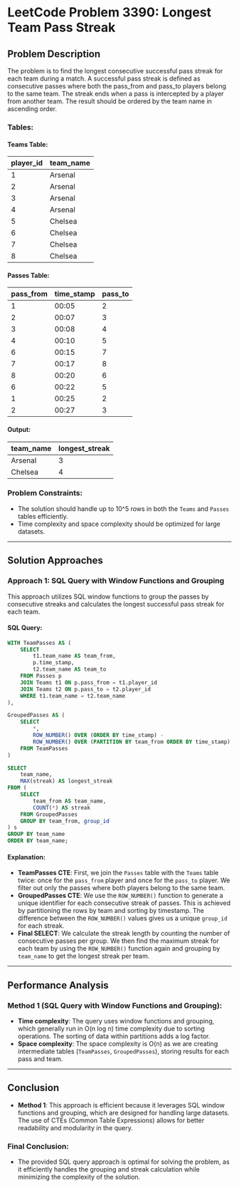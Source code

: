 # LeetCode Problem 3390: Longest Team Pass Streak

## Problem Description

The problem is to find the longest consecutive successful pass streak for each team during a match. A successful pass streak is defined as consecutive passes where both the pass_from and pass_to players belong to the same team. The streak ends when a pass is intercepted by a player from another team. The result should be ordered by the team name in ascending order.

### Tables:

#### Teams Table:

| player_id | team_name |
|-----------|-----------|
| 1         | Arsenal   |
| 2         | Arsenal   |
| 3         | Arsenal   |
| 4         | Arsenal   |
| 5         | Chelsea   |
| 6         | Chelsea   |
| 7         | Chelsea   |
| 8         | Chelsea   |

#### Passes Table:

| pass_from | time_stamp | pass_to |
|-----------|------------|---------|
| 1         | 00:05      | 2       |
| 2         | 00:07      | 3       |
| 3         | 00:08      | 4       |
| 4         | 00:10      | 5       |
| 6         | 00:15      | 7       |
| 7         | 00:17      | 8       |
| 8         | 00:20      | 6       |
| 6         | 00:22      | 5       |
| 1         | 00:25      | 2       |
| 2         | 00:27      | 3       |

#### Output:

| team_name | longest_streak |
|-----------|----------------|
| Arsenal   | 3              |
| Chelsea   | 4              |

### Problem Constraints:
- The solution should handle up to 10^5 rows in both the `Teams` and `Passes` tables efficiently.
- Time complexity and space complexity should be optimized for large datasets.

---

## Solution Approaches

### Approach 1: SQL Query with Window Functions and Grouping

This approach utilizes SQL window functions to group the passes by consecutive streaks and calculates the longest successful pass streak for each team.

#### SQL Query:
```sql
WITH TeamPasses AS (
    SELECT 
        t1.team_name AS team_from, 
        p.time_stamp, 
        t2.team_name AS team_to
    FROM Passes p 
    JOIN Teams t1 ON p.pass_from = t1.player_id 
    JOIN Teams t2 ON p.pass_to = t2.player_id
    WHERE t1.team_name = t2.team_name
),

GroupedPasses AS (
    SELECT 
        *, 
        ROW_NUMBER() OVER (ORDER BY time_stamp) - 
        ROW_NUMBER() OVER (PARTITION BY team_from ORDER BY time_stamp) AS group_id
    FROM TeamPasses
)

SELECT 
    team_name, 
    MAX(streak) AS longest_streak
FROM (
    SELECT 
        team_from AS team_name, 
        COUNT(*) AS streak
    FROM GroupedPasses 
    GROUP BY team_from, group_id
) s
GROUP BY team_name
ORDER BY team_name;

```

#### Explanation:
- **TeamPasses CTE**: First, we join the `Passes` table with the `Teams` table twice: once for the `pass_from` player and once for the `pass_to` player. We filter out only the passes where both players belong to the same team.
- **GroupedPasses CTE**: We use the `ROW_NUMBER()` function to generate a unique identifier for each consecutive streak of passes. This is achieved by partitioning the rows by team and sorting by timestamp. The difference between the `ROW_NUMBER()` values gives us a unique `group_id` for each streak.
- **Final SELECT**: We calculate the streak length by counting the number of consecutive passes per group. We then find the maximum streak for each team by using the `ROW_NUMBER()` function again and grouping by `team_name` to get the longest streak per team.

---

## Performance Analysis

### Method 1 (SQL Query with Window Functions and Grouping):

- **Time complexity**: The query uses window functions and grouping, which generally run in O(n log n) time complexity due to sorting operations. The sorting of data within partitions adds a log factor.
- **Space complexity**: The space complexity is O(n) as we are creating intermediate tables (`TeamPasses`, `GroupedPasses`), storing results for each pass and team.

---

## Conclusion

- **Method 1**: This approach is efficient because it leverages SQL window functions and grouping, which are designed for handling large datasets. The use of CTEs (Common Table Expressions) allows for better readability and modularity in the query.

### Final Conclusion:
- The provided SQL query approach is optimal for solving the problem, as it efficiently handles the grouping and streak calculation while minimizing the complexity of the solution.

